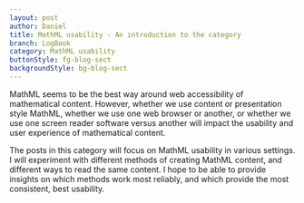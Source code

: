 ```yaml
---
layout: post
author: Daniel
title: MathML usability - An introduction to the category
branch: LogBook
category: MathML usability
buttonStyle: fg-blog-sect
backgroundStyle: bg-blog-sect
---
```


MathML seems to be the best way around web accessibility of mathematical content. However, whether we use content or presentation style MathML, whether we use one web browser or another, or whether we use one screen reader software versus another will impact the usability and user experience of mathematical content.
<!-- excerpt-end -->

The posts in this category will focus on MathML usability in various settings. I will experiment with different methods of creating MathML content, and different ways to read the same content. I hope to be able to provide insights on which methods work most reliably, and which provide the most consistent, best usability.